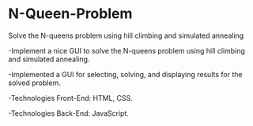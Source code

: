 # N-Queen-Problem
Solve  the N-queens problem using hill climbing and simulated annealing

-Implement a nice GUI to solve the N-queens problem using hill climbing and simulated annealing.

-Implemented a GUI for selecting, solving, and displaying results for the solved problem.

-Technologies Front-End: HTML, CSS.

-Technologies Back-End: JavaScript.



